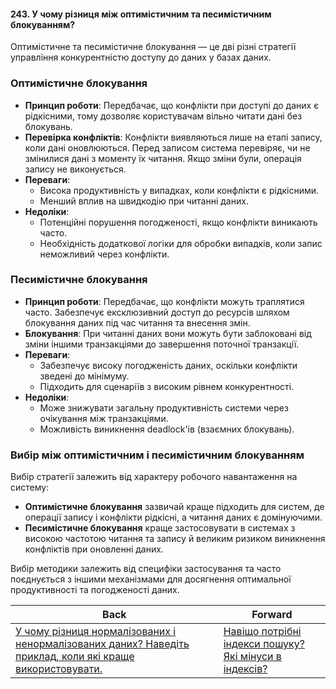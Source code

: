 #### 243. У чому різниця між оптимістичним та песимістичним блокуванням?

Оптимістичне та песимістичне блокування — це дві різні стратегії управління конкурентністю доступу до даних у базах даних.

### Оптимістичне блокування
- **Принцип роботи**: Передбачає, що конфлікти при доступі до даних є рідкісними, тому дозволяє користувачам вільно читати дані без блокувань.
- **Перевірка конфліктів**: Конфлікти виявляються лише на етапі запису, коли дані оновлюються. Перед записом система перевіряє, чи не змінилися дані з моменту їх читання. Якщо зміни були, операція запису не виконується.
- **Переваги**:
  - Висока продуктивність у випадках, коли конфлікти є рідкісними.
  - Менший вплив на швидкодію при читанні даних.
- **Недоліки**:
  - Потенційні порушення погодженості, якщо конфлікти виникають часто.
  - Необхідність додаткової логіки для обробки випадків, коли запис неможливий через конфлікти.

### Песимістичне блокування
- **Принцип роботи**: Передбачає, що конфлікти можуть траплятися часто. Забезпечує ексклюзивний доступ до ресурсів шляхом блокування даних під час читання та внесення змін.
- **Блокування**: При читанні даних вони можуть бути заблоковані від зміни іншими транзакціями до завершення поточної транзакції.
- **Переваги**:
  - Забезпечує високу погодженість даних, оскільки конфлікти зведені до мінімуму.
  - Підходить для сценаріїв з високим рівнем конкурентності.
- **Недоліки**:
  - Може знижувати загальну продуктивність системи через очікування між транзакціями.
  - Можливість виникнення deadlock'ів (взаємних блокувань).

### Вибір між оптимістичним і песимістичним блокуванням
Вибір стратегії залежить від характеру робочого навантаження на систему:

- **Оптимістичне блокування** зазвичай краще підходить для систем, де операції запису і конфлікти рідкісні, а читання даних є домінуючими.
- **Песимістичне блокування** краще застосовувати в системах з високою частотою читання та запису й великим ризиком виникнення конфліктів при оновленні даних.

Вибір методики залежить від специфіки застосування та часто поєднується з іншими механізмами для досягнення оптимальної продуктивності та погодженості даних.

| Back | Forward |
|---|---|
| [У чому різниця нормалізованих і ненормалізованих даних? Наведіть приклад, коли які краще використовувати.](/ua/senior/database/what-is-the-difference-between-normalized-and-denormalized-data-provide-an-example-of-when-to-use-each.md)  | [Навіщо потрібні індекси пошуку? Які мінуси в індексів?](/ua/senior/database/what-are-the-reasons-for-searching-indexes-what-are-the-disadvantages-of-indexes.md) |
